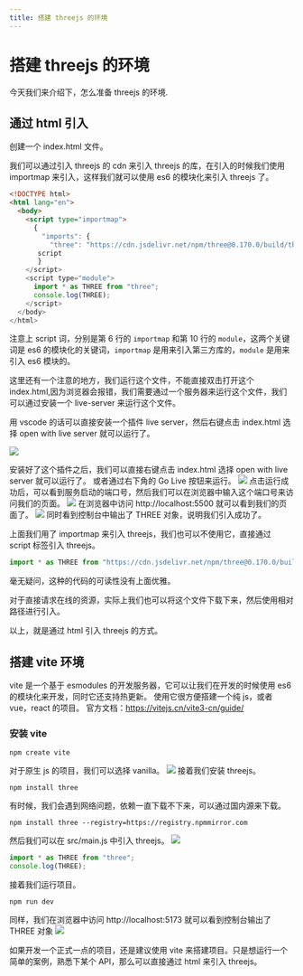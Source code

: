 ```yaml
---
title: 搭建 threejs 的环境
---
```


# 搭建 threejs 的环境

今天我们来介绍下，怎么准备 threejs 的环境.

## 通过 html 引入

创建一个 index.html 文件。

我们可以通过引入 threejs 的 cdn 来引入 threejs 的库，在引入的时候我们使用 importmap 来引入，这样我们就可以使用 es6 的模块化来引入 threejs 了。

```html
<!DOCTYPE html>
<html lang="en">
  <body>
    <script type="importmap">
      {
        "imports": {
          "three": "https://cdn.jsdelivr.net/npm/three@0.170.0/build/three.module.min.js"
       script
       }
    </script>
    <script type="module">
      import * as THREE from "three";
      console.log(THREE);
    </script>
  </body>
</html>
```

注意上 script 词，分别是第 6 行的 `importmap` 和第 10 行的 `module`，这两个关键词是 es6 的模块化的关键词，`importmap` 是用来引入第三方库的，`module` 是用来引入 es6 模块的。

这里还有一个注意的地方，我们运行这个文件，不能直接双击打开这个 index.html,因为浏览器会报错，我们需要通过一个服务器来运行这个文件，我们可以通过安装一个 live-server 来运行这个文件。

用 vscode 的话可以直接安装一个插件 live server，然后右键点击 index.html 选择 open with live server 就可以运行了。

![](./image/init.png)

安装好了这个插件之后，我们可以直接右键点击 index.html 选择 open with live server 就可以运行了。
或者通过右下角的 Go Live 按钮来运行。
![](./image/init-1.png)
点击运行成功后，可以看到服务启动的端口号，然后我们可以在浏览器中输入这个端口号来访问我们的页面。
![](./image/init-2.png)
在浏览器中访问 http://localhost:5500 就可以看到我们的页面了。
![](./image/init-3.png)
同时看到控制台中输出了 THREE 对象，说明我们引入成功了。

上面我们用了 importmap 来引入 threejs，我们也可以不使用它，直接通过 script 标签引入 threejs。

```js
import * as THREE from "https://cdn.jsdelivr.net/npm/three@0.170.0/build/three.module.min.js";
```

毫无疑问，这种的代码的可读性没有上面优雅。

对于直接请求在线的资源，实际上我们也可以将这个文件下载下来，然后使用相对路径进行引入。

以上，就是通过 html 引入 threejs 的方式。

## 搭建 vite 环境

vite 是一个基于 esmodules 的开发服务器，它可以让我们在开发的时候使用 es6 的模块化来开发，同时它还支持热更新。
使用它很方便搭建一个纯 js，或者 vue，react 的项目。
官方文档：https://vitejs.cn/vite3-cn/guide/

### 安装 vite

```
npm create vite
```

对于原生 js 的项目，我们可以选择 vanilla。
![](./image/init-4.png)
接着我们安装 threejs。

```
npm install three
```

有时候，我们会遇到网络问题，依赖一直下载不下来，可以通过国内源来下载。

```
npm install three --registry=https://registry.npmmirror.com
```

然后我们可以在 src/main.js 中引入 threejs。
![](./image/init-5.png)

```js
import * as THREE from "three";
console.log(THREE);
```

接着我们运行项目。

```
npm run dev
```

同样，我们在浏览器中访问 http://localhost:5173 就可以看到控制台输出了 THREE 对象
![](./image/init-6.png)

如果开发一个正式一点的项目，还是建议使用 vite 来搭建项目。只是想运行一个简单的案例，熟悉下某个 API，那么可以直接通过 html 来引入 threejs。
